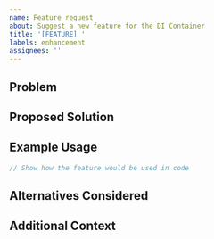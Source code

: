 ```yaml
---
name: Feature request
about: Suggest a new feature for the DI Container
title: '[FEATURE] '
labels: enhancement
assignees: ''
---
```


## Problem
<!-- What problem would this feature solve? -->

## Proposed Solution
<!-- Describe the solution you'd like -->

## Example Usage
```php
// Show how the feature would be used in code
```

## Alternatives Considered
<!-- Any alternative solutions you've considered -->

## Additional Context
<!-- Any other relevant information -->
